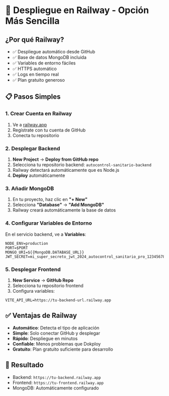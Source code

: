# 🚂 Despliegue en Railway - Opción Más Sencilla

## ¿Por qué Railway?
- ✅ Despliegue automático desde GitHub
- ✅ Base de datos MongoDB incluida
- ✅ Variables de entorno fáciles
- ✅ HTTPS automático
- ✅ Logs en tiempo real
- ✅ Plan gratuito generoso

## 📋 Pasos Simples

### 1. Crear Cuenta en Railway
1. Ve a [railway.app](https://railway.app)
2. Regístrate con tu cuenta de GitHub
3. Conecta tu repositorio

### 2. Desplegar Backend
1. **New Project** → **Deploy from GitHub repo**
2. Selecciona tu repositorio backend: `autocontrol-sanitario-backend`
3. Railway detectará automáticamente que es Node.js
4. **Deploy** automáticamente

### 3. Añadir MongoDB
1. En tu proyecto, haz clic en **"+ New"**
2. Selecciona **"Database"** → **"Add MongoDB"**
3. Railway creará automáticamente la base de datos

### 4. Configurar Variables de Entorno
En el servicio backend, ve a **Variables**:
```env
NODE_ENV=production
PORT=$PORT
MONGO_URI=${{MongoDB.DATABASE_URL}}
JWT_SECRET=mi_super_secreto_jwt_2024_autocontrol_sanitario_pro_123456789
```

### 5. Desplegar Frontend
1. **New Service** → **GitHub Repo**
2. Selecciona tu repositorio frontend
3. Configura variables:
```env
VITE_API_URL=https://tu-backend-url.railway.app
```

## ✅ Ventajas de Railway
- **Automático**: Detecta el tipo de aplicación
- **Simple**: Solo conectar GitHub y desplegar
- **Rápido**: Despliegue en minutos
- **Confiable**: Menos problemas que Dokploy
- **Gratuito**: Plan gratuito suficiente para desarrollo

## 🎯 Resultado
- Backend: `https://tu-backend.railway.app`
- Frontend: `https://tu-frontend.railway.app`
- MongoDB: Automáticamente configurado